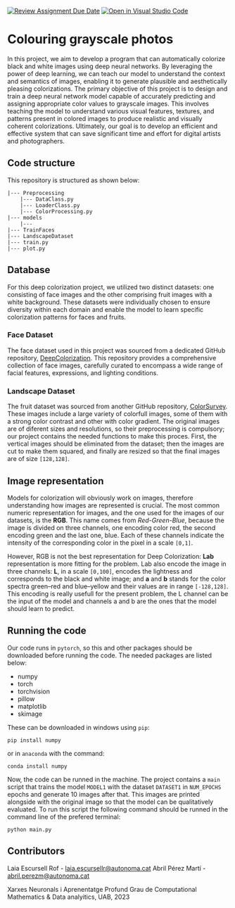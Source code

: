 [![Review Assignment Due Date](https://classroom.github.com/assets/deadline-readme-button-24ddc0f5d75046c5622901739e7c5dd533143b0c8e959d652212380cedb1ea36.svg)](https://classroom.github.com/a/sPgOnVC9)
[![Open in Visual Studio Code](https://classroom.github.com/assets/open-in-vscode-718a45dd9cf7e7f842a935f5ebbe5719a5e09af4491e668f4dbf3b35d5cca122.svg)](https://classroom.github.com/online_ide?assignment_repo_id=11118782&assignment_repo_type=AssignmentRepo)
# Colouring grayscale photos
In this project, we aim to develop a program that can automatically colorize black and white images using deep neural networks. By leveraging the power of deep learning, we can teach our model to understand the context and semantics of images, enabling it to generate plausible and aesthetically pleasing colorizations. The primary objective of this project is to design and train a deep neural network model capable of accurately predicting and assigning appropriate color values to grayscale images. This involves teaching the model to understand various visual features, textures, and patterns present in colored images to produce realistic and visually coherent colorizations. Ultimately, our goal is to develop an efficient and effective system that can save significant time and effort for digital artists and photographers.

## Code structure
This repository is structured as shown below:

```
|--- Preprocessing
    |--- DataClass.py
    |--- LoaderClass.py
    |--- ColorProcessing.py
|--- models
    |--- 
|--- TrainFaces
|--- LandscapeDataset
|--- train.py
|--- plot.py
```


## Database
For this deep colorization project, we utilized two distinct datasets: one consisting of face images and the other comprising fruit images with a white background. These datasets were individually chosen to ensure diversity within each domain and enable the model to learn specific colorization patterns for faces and fruits.

### Face Dataset
The face dataset used in this project was sourced from a dedicated GitHub repository, [DeepColorization](https://github.com/2014mchidamb/DeepColorization/tree/master/face_images). This repository provides a comprehensive collection of face images, carefully curated to encompass a wide range of facial features, expressions, and lighting conditions.

### Landscape Dataset
The fruit dataset was sourced from another GitHub repository, [ColorSurvey](https://github.com/saeed-anwar/ColorSurvey). These images include a large variety of colorfull images, some of them with a strong color contrast and other with color gradient. The original images are of diferent sizes and resolutions, so their preprocessing is compulsory; our project contains the needed functions to make this proces. First, the vertical images should be eliminated from the dataset; then the images are cut to make them  squared, and finally are resized so that the final images are of size ```[128,128]```.

## Image representation
Models for colorization will obviously work on images, therefore understanding how images are represented is crucial. The most common numeric representation for images, and the one used for the images of our datasets, is the **RGB**. This name comes from *Red-Green-Blue*, because the image is divided on three channels, one encoding color red, the second encoding green and the last one, blue. Each of these channels indicate the intensity of the corresponding color in the pixel in a scale ```[0,1]```.

However, RGB is not the best representation for Deep Colorization: **Lab** representation is more fitting for the problem. Lab also encode the image in three channels: **L**, in a scale ```[0,100]```, encodes the lightness and corresponds to the black and white image; and **a** and **b** stands for the color spectra green–red and blue–yellow and their values are in range ```[-128,128]```. This encoding is really usefull for the present problem, the L channel can be the input of the model and channels a and b are the ones that the model should learn to predict. 

## Running the code
Our code runs in ```pytorch```, so this and other packages should be downloaded before running the code. The needed packages are listed below:
* numpy
* torch
* torchvision
* pillow
* matplotlib
* skimage

These can be downloaded in windows using ```pip```:
```
pip install numpy
```
or in ```anaconda``` with the command:
```
conda install numpy
```

Now, the code can be runned in the machine. The project contains a ```main``` script that trains the model ```MODEL1``` with the dataset ```DATASET1``` in ```NUM_EPOCHS``` epochs and generate 10 images after that. This images are printed alongside with the original image so that the model can be qualitatively evaluated. To run this script the following command should be runned in the command line of the prefered terminal:
```
python main.py
```



## Contributors
Laia Escursell Rof - laia.escursellr@autonoma.cat
Abril Pérez Martí - abril.perezm@autonoma.cat

Xarxes Neuronals i Aprenentatge Profund
Grau de Computational Mathematics & Data analyitics, 
UAB, 2023
